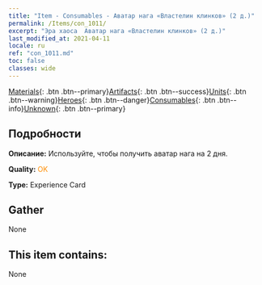 ```yaml
---
title: "Item - Consumables - Аватар нага «Властелин клинков» (2 д.)"
permalink: /Items/con_1011/
excerpt: "Эра хаоса  Аватар нага «Властелин клинков» (2 д.)"
last_modified_at: 2021-04-11
locale: ru
ref: "con_1011.md"
toc: false
classes: wide
---
```

 [Materials](/ru/Items/){: .btn .btn--primary}[Artifacts](/ru/Items/Artifacts/){: .btn .btn--success}[Units](/ru/Items/Units/){: .btn .btn--warning}[Heroes](/ru/Items/Heroes/){: .btn .btn--danger}[Consumables](/ru/Items/Consumables/){: .btn .btn--info}[Unknown](/ru/Items/Unknown/){: .btn .btn--primary}

## Подробности
 **Описание:** Используйте, чтобы получить аватар нага на 2 дня.

 **Quality:** <span style="color: #FF8C00">OK</span>

 **Type:** Experience Card

## Gather

  None

## This item contains:

  None

